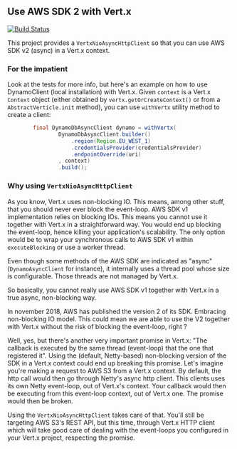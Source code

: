## Use AWS SDK 2 with Vert.x

[![Build Status](https://travis-ci.org/aesteve/vertx-aws-sdk.svg?branch=master)](https://travis-ci.org/aesteve/vertx-aws-sdk)


This project provides a `VertxNioAsyncHttpClient` so that you can use AWS SDK v2 (async) in a Vert.x context.

### For the impatient 

Look at the tests for more info, but here's an example on how to use DynamoClient (local installation) with Vert.x.
Given `context` is a Vert.x `Context` object (either obtained by `vertx.getOrCreateContext()` or from a `AbstractVerticle.init` method), you can use `withVertx` utility method to create a client:

```java
        final DynamoDbAsyncClient dynamo = withVertx(
                DynamoDbAsyncClient.builder()
                    .region(Region.EU_WEST_1)
                    .credentialsProvider(credentialsProvider)
                    .endpointOverride(uri)
                , context)
                .build();


```

### Why using `VertxNioAsyncHttpClient`

As you know, Vert.x uses non-blocking IO. This means, among other stuff, that you should never ever block the event-loop.
AWS SDK v1 implementation relies on blocking IOs. This means you cannot use it together with Vert.x in a straightforward way. You would end up blocking the event-loop, hence killing your application's scalability.
The only option would be to wrap your synchronous calls to AWS SDK v1 within `executeBlocking` or use a worker thread.

Even though some methods of the AWS SDK are indicated as "async" (`DynamoAsyncClient` for instance), it internally uses a thread pool whose size is configurable.
Those threads are not managed by Vert.x.

So basically, you cannot really use AWS SDK v1 together with Vert.x in a true async, non-blocking way.

In november 2018, AWS has published the version 2 of its SDK. Embracing non-blocking IO model.
This could mean we are able to use the V2 together with Vert.x without the risk of blocking the event-loop, right ?

Well, yes, but there's another very important promise in Vert.x: "The callback is executed by the same thread (event-loop) that the one that registered it".
Using the (default, Netty-based) non-blocking version of the SDK in a Vert.x context could end up breaking this promise.
Let's imagine you're making a request to AWS S3 from a Vert.x context. By default, the http call would then go through Netty's async http client.
This clients uses its own Netty event-loop, out of Vert.x's context. Your callback would then be executing from this event-loop context, out of Vert.x one.
The promise would then be broken.

Using the `VertxNioAsyncHttpClient` takes care of that.
You'll still be targeting AWS S3's REST API, but this time, through Vert.x HTTP client which will take good care of dealing with the event-loops you configured in your Vert.x project, respecting the promise.


